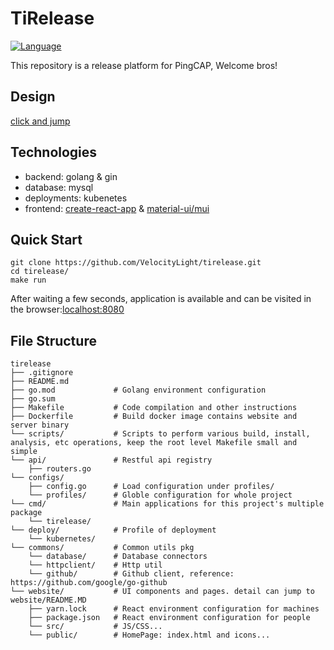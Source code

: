 # TiRelease
[![Language](https://img.shields.io/badge/Language-Go-blue.svg)](https://golang.org/)

This repository is a release platform for PingCAP, Welcome bros!

## Design
[click and jump](https://pingcap.feishu.cn/docs/doccnI803yGKKKeQsh56EdNi3Cc#UeCMnT)

## Technologies
+ backend: golang & gin
+ database: mysql
+ deployments: kubenetes
+ frontend: [create-react-app](https://github.com/facebook/create-react-app) & [material-ui/mui](https://github.com/mui-org/material-ui)

## Quick Start
```
git clone https://github.com/VelocityLight/tirelease.git
cd tirelease/
make run
```
After waiting a few seconds, application is available and can be visited in the browser:[localhost:8080](http://localhost:8080/)

## File Structure
```
tirelease
├── .gitignore
├── README.md
├── go.mod             # Golang environment configuration
├── go.sum
├── Makefile           # Code compilation and other instructions
├── Dockerfile         # Build docker image contains website and server binary
└── scripts/           # Scripts to perform various build, install, analysis, etc operations, keep the root level Makefile small and simple
└── api/               # Restful api registry
    ├── routers.go
└── configs/
    ├── config.go      # Load configuration under profiles/
    └── profiles/      # Globle configuration for whole project
└── cmd/               # Main applications for this project's multiple package
    └── tirelease/
└── deploy/            # Profile of deployment 
    └── kubernetes/
└── commons/           # Common utils pkg
    └── database/      # Database connectors
    └── httpclient/    # Http util
    └── github/        # Github client, reference: https://github.com/google/go-github
└── website/           # UI components and pages. detail can jump to  website/README.MD
    ├── yarn.lock      # React environment configuration for machines
    ├── package.json   # React environment configuration for people
    └── src/           # JS/CSS...
    └── public/        # HomePage: index.html and icons...

```
